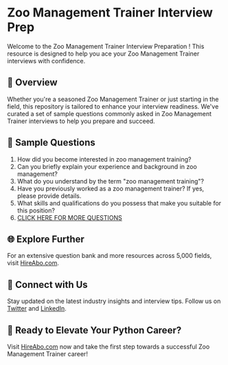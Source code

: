 # Zoo Management Trainer Interview Prep

Welcome to the Zoo Management Trainer Interview Preparation ! This resource is designed to help you ace your Zoo Management Trainer interviews with confidence.

## 🚀 Overview

Whether you're a seasoned Zoo Management Trainer or just starting in the field, this repository is tailored to enhance your interview readiness. We've curated a set of sample questions commonly asked in Zoo Management Trainer interviews to help you prepare and succeed.

## 📝 Sample Questions

1. How did you become interested in zoo management training?
2. Can you briefly explain your experience and background in zoo management?
3. What do you understand by the term "zoo management training"?
4. Have you previously worked as a zoo management trainer? If yes, please provide details.
5. What skills and qualifications do you possess that make you suitable for this position?
6. [CLICK HERE FOR MORE QUESTIONS](https://hireabo.com/job/24_3_37/Zoo%20Management%20Trainer)

## 🌐 Explore Further

For an extensive question bank and more resources across 5,000 fields, visit [HireAbo.com](https://www.hireabo.com).

## 📱 Connect with Us

Stay updated on the latest industry insights and interview tips. Follow us on [Twitter](https://twitter.com/hireabo) and [LinkedIn](https://www.linkedin.com/in/hire-abo-3609972a8/).

## 🚀 Ready to Elevate Your Python Career?

Visit [HireAbo.com](https://www.hireabo.com) now and take the first step towards a successful Zoo Management Trainer career!
